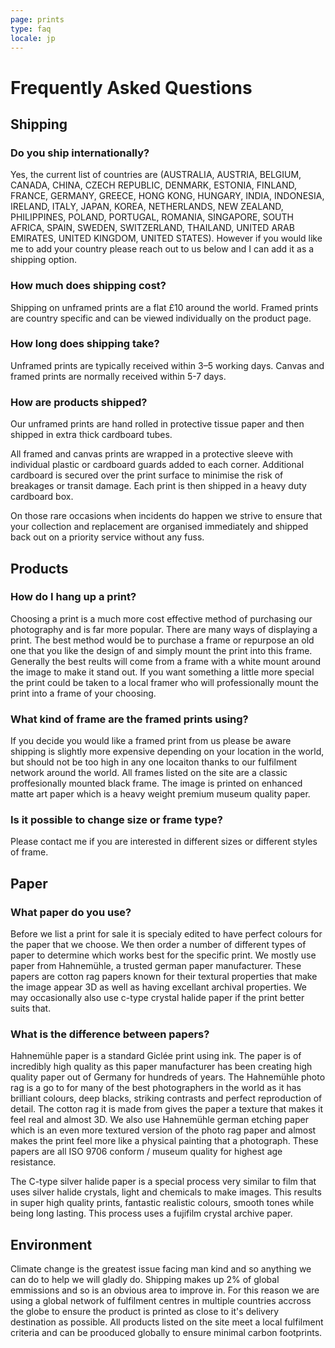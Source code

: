 ```yaml
---
page: prints
type: faq
locale: jp
---
```


# Frequently Asked Questions

## Shipping
### Do you ship internationally?
Yes, the current list of countries are (AUSTRALIA, AUSTRIA, BELGIUM, CANADA, CHINA, CZECH REPUBLIC, DENMARK, ESTONIA, FINLAND, FRANCE, GERMANY, GREECE, HONG KONG, HUNGARY, INDIA, INDONESIA, IRELAND, ITALY, JAPAN, KOREA, NETHERLANDS, NEW ZEALAND, PHILIPPINES, POLAND, PORTUGAL, ROMANIA, SINGAPORE, SOUTH AFRICA, SPAIN, SWEDEN, SWITZERLAND, THAILAND, UNITED ARAB EMIRATES, UNITED KINGDOM, UNITED STATES). However if you would like me to add your country please reach out to us below and I can add it as a shipping option. 
### How much does shipping cost?
Shipping on unframed prints are a flat £10 around the world. Framed prints are country specific and can be viewed individually on the product page.
### How long does shipping take?
Unframed prints are typically received within 3–5 working days. Canvas and framed prints are normally received within 5-7 days.
### How are products shipped?
Our unframed prints are hand rolled in protective tissue paper and then shipped in extra thick cardboard tubes.

All framed and canvas prints are wrapped in a protective sleeve with individual plastic or cardboard guards added to each corner. Additional cardboard is secured over the print surface to minimise the risk of breakages or transit damage. Each print is then shipped in a heavy duty cardboard box.

On those rare occasions when incidents do happen we strive to ensure that your collection and replacement are organised immediately and shipped back out on a priority service without any fuss.


## Products
### How do I hang up a print?
Choosing a print is a much more cost effective method of purchasing our photography and is far more popular. There are many ways of displaying a print. The best method would be to purchase a frame or repurpose an old one that you like the design of and simply mount the print into this frame. Generally the best reults will come from a frame with a white mount around the image to make it stand out. If you want something a little more special the print could be taken to a local framer who will professionally mount the print into a frame of your choosing. 
### What kind of frame are the framed prints using?
If you decide you would like a framed print from us please be aware shipping is slightly more expensive depending on your location in the world, but should not be too high in any one locaiton thanks to our fulfilment network around the world. All frames listed on the site are a classic proffesionally mounted black frame. The image is printed on enhanced matte art paper which is a heavy weight premium museum quality paper. 
### Is it possible to change size or frame type?
Please contact me if you are interested in different sizes or different styles of frame.

## Paper
### What paper do you use?
Before we list a print for sale it is specialy edited to have perfect colours for the paper that we choose. We then order a number of different types of paper to determine which works best for the specific print. We mostly use paper from Hahnemühle, a trusted german paper manufacturer. These papers are cotton rag papers known for their textural properties that make the image appear 3D as well as having excellant archival properties. We may occasionally also use c-type crystal halide paper if the print better suits that.
### What is the difference between papers?
Hahnemühle paper is a standard Giclée print using ink. The paper is of incredibly high quality as this paper manufacturer has been creating high quality paper out of Germany for hundreds of years. 
The Hahnemühle photo rag is a go to for many of the best photographers in the world as it has brilliant colours, deep blacks, striking contrasts and perfect reproduction of detail. The cotton rag it is made from gives the paper a texture that makes it feel real and almost 3D.
We also use Hahnemühle german etching paper which is an even more textured version of the photo rag paper and almost makes the print feel more like a physical painting that a photograph. 
These papers are all ISO 9706 conform / museum quality for highest age resistance.

The C-type silver halide paper is a special process very similar to film that uses silver halide crystals, light and chemicals to make images. This results in super high quality prints, fantastic realistic colours, smooth tones while being long lasting. This process uses a fujifilm crystal archive paper.

## Environment
Climate change is the greatest issue facing man kind and so anything we can do to help we will gladly do. Shipping makes up 2% of global emmissions and so is an obvious area to improve in. For this reason we are using a global network of fulfilment centres in multiple countries accross the globe to ensure the product is printed as close to it's delivery destination as possible. 
All products listed on the site meet a local fulfilment criteria and can be prooduced globally to ensure minimal carbon footprints. 